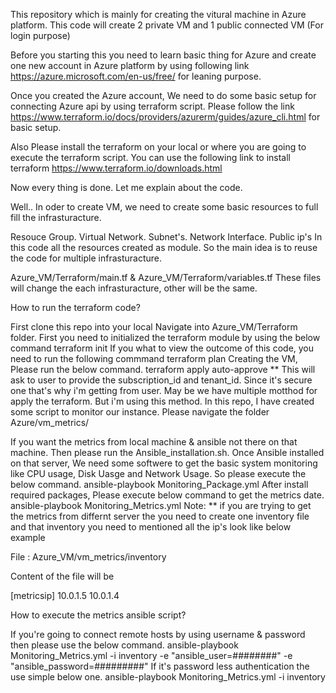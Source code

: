 This repository which is mainly for creating the vitural machine in Azure platform. This code will create 2 private VM and 1 public connected VM (For login purpose)

Before you starting this you need to learn basic thing for Azure and create one new account in Azure platform by using following link https://azure.microsoft.com/en-us/free/ for leaning purpose.

Once you created the Azure account, We need to do some basic setup for connecting Azure api by using terraform script. Please follow the link https://www.terraform.io/docs/providers/azurerm/guides/azure_cli.html for basic setup.

Also Please install the terraform on your local or where you are going to execute the terraform script. You can use the following link to install terraform https://www.terraform.io/downloads.html

Now every thing is done. Let me explain about the code.

Well.. In oder to create VM, we need to create some basic resources to full fill the infrasturacture.

Resouce Group.
Virtual Network.
Subnet's.
Network Interface.
Public ip's
In this code all the resources created as module. So the main idea is to reuse the code for multiple infrasturacture.

Azure_VM/Terraform/main.tf & Azure_VM/Terraform/variables.tf These files will change the each infrasturacture, other will be the same.

How to run the terraform code?

First clone this repo into your local
Navigate into Azure_VM/Terraform folder.
First you need to initialized the terraform module by using the below command terraform init
If you what to view the outcome of this code, you need to run the following commmand terraform plan
Creating the VM, Please run the below command. terraform apply auto-approve ** This will ask to user to provide the subscription_id and tenant_id. Since it's secure one that's why i'm getting from user. May be we have multiple motthod for apply the terraform. But i'm using this method.
In this repo, I have created some script to monitor our instance. Please navigate the folder Azure/vm_metrics/

If you want the metrics from local machine & ansible not there on that machine. Then please run the Ansible_installation.sh.
Once Ansible installed on that server, We need some softwere to get the basic system monitoring like CPU usage, Disk Uasge and Network Usage. So please execute the below command. ansible-playbook Monitoring_Package.yml
After install required packages, Please execute below command to get the metrics date. ansible-playbook Monitoring_Metrics.yml
Note: ** if you are trying to get the metrics from differnt server the you need to create one inventory file and that inventory you need to mentioned all the ip's look like below example

File : Azure_VM/vm_metrics/inventory

Content of the file will be

[metricsip] 
10.0.1.5 
10.0.1.4

How to execute the metrics ansible script?

If you're going to connect remote hosts by using username & password then please use the below command. ansible-playbook Monitoring_Metrics.yml -i inventory -e "ansible_user=########" -e "ansible_password=#########"
If it's password less authentication the use simple below one. ansible-playbook Monitoring_Metrics.yml -i inventory